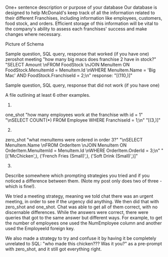 One+ sentence description or purpose of your database
Our database is designed to help McDonald's keep track of all the information related to their different Franchises, including information like employees, customers, food stock, and orders. Efficient storage of this information will be vital to the company's ability to assess each franchises' success and make changes where necessary.


Picture of Schema 



Sample question, SQL query, response that worked (if you have one)
zeroshot meeting
"how many big macs does franchise 2 have in stock?"
"SELECT Amount \nFROM FoodStock \nJOIN MenuItem ON FoodStock.MenuItemId = MenuItem.Id \nWHERE MenuItem.Name = 'Big Mac' AND FoodStock.FranchiseId = 2;\n"
response: "[(110,)]"

Sample question, SQL query, response that did not work (if you have one)



A file outlining at least 6 other examples.

1.
one_shot 
"how many employees work at the franchise with id = 1"
"\nSELECT COUNT(*) FROM Employee WHERE FranchiseId = 1;\n"
"[(3,)]"

2. 
zero_shot
"what menuItems were ordered in order 3?"
"\nSELECT MenuItem.Name \nFROM OrderItem \nJOIN MenuItem ON OrderItem.MenuItemId = MenuItem.Id \nWHERE OrderItem.OrderId = 3;\n"
"[('McChicken',), ('French Fries (Small)',), ('Soft Drink (Small)',)]"

3. 

Describe somewhere which prompting strategies you tried and if you noticed a difference between them. (Note my post only does two of three - which is fine!).

We tried a meeting strategy, meaning we told chat there was an urgent meeting, in order to see if the urgency did anything. We then did that with zero_shot and one_shot. Chat was able to get all of them correct, with no discernable differences.
While the answers were correct, there were queries that got to the same answer but different ways. For example, to get the number of employees one used the NumEmployee column and another used the EmployeeId foreign key.

We also made a strategy to try and confuse it by having it be completely unrelated to SQL: "who made this chicken??? Was it you?" as a pre-prompt with zero_shot, and it still got everything right.

